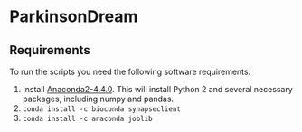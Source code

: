 # ParkinsonDream
## Requirements
To run the scripts you need the following software requirements:
1. Install [Anaconda2-4.4.0](https://www.continuum.io/downloads). This will install Python 2 and several necessary packages, including numpy and pandas.
2. `conda install -c bioconda synapseclient`
3. `conda install -c anaconda joblib`
